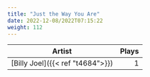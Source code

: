 ```yaml
---
title: "Just the Way You Are"
date: 2022-12-08/2022T07:15:22
weight: 112
---
```




 Artist | Plays 
----- | -----:
[Billy Joel]({{< ref "t4684">}}) | 1
